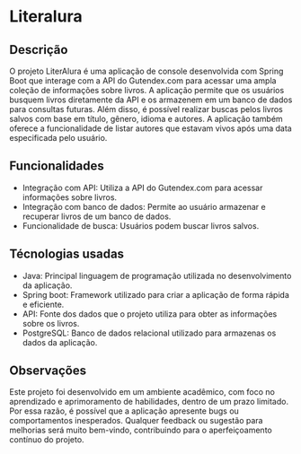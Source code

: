 # Literalura

## Descrição
O projeto LiterAlura é uma aplicação de console desenvolvida com Spring Boot que interage com a API do Gutendex.com para acessar uma ampla coleção de informações sobre livros. A aplicação permite que os usuários busquem livros diretamente da API e os armazenem em um banco de dados para consultas futuras. Além disso, é possível realizar buscas pelos livros salvos com base em título, gênero, idioma e autores. A aplicação também oferece a funcionalidade de listar autores que estavam vivos após uma data especificada pelo usuário.

## Funcionalidades

- Integração com API: Utiliza a API do Gutendex.com para acessar informações sobre livros.
- Integração com banco de dados: Permite ao usuário armazenar e recuperar livros de um banco de dados.
- Funcionalidade de busca: Usuários podem buscar livros salvos.

## Técnologias usadas

- Java: Principal linguagem de programação utilizada no desenvolvimento da aplicação.
- Spring boot: Framework utilizado para criar a aplicação de forma rápida e eficiente.
- API: Fonte dos dados que o projeto utiliza para obter as informações sobre os livros.
- PostgreSQL: Banco de dados relacional utilizado para armazenas os dados da aplicação.

## Observações

Este projeto foi desenvolvido em um ambiente acadêmico, com foco no aprendizado e aprimoramento de habilidades, dentro de um prazo limitado. Por essa razão, é possível que a aplicação apresente bugs ou comportamentos inesperados. Qualquer feedback ou sugestão para melhorias será muito bem-vindo, contribuindo para o aperfeiçoamento contínuo do projeto.
